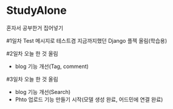 # StudyAlone
혼자서 공부한거 집어넣기

#1일차
Test 메시지로 테스트겸 지금까지했던 Django 플젝 올림(학습용)

#2일차
오늘 한 것 올림
- blog 기능 개선(Tag, comment)

#3일차
오늘 한 것 올림
- blog 기능 개선(Search)
- Phto 업로드 기능 만들기 시작(모델 생성 완료, 어드민에 연결 완료)
